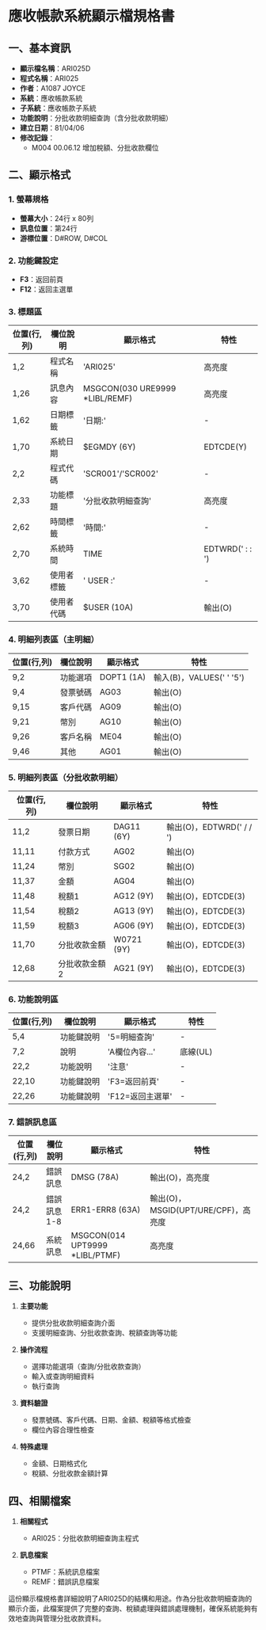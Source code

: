# 應收帳款系統顯示檔規格書

## 一、基本資訊
- **顯示檔名稱**：ARI025D
- **程式名稱**：ARI025
- **作者**：A1087 JOYCE
- **系統**：應收帳款系統
- **子系統**：應收帳款子系統
- **功能說明**：分批收款明細查詢（含分批收款明細）
- **建立日期**：81/04/06
- **修改記錄**：
  - M004 00.06.12 增加稅額、分批收款欄位

## 二、顯示格式

### 1. 螢幕規格
- **螢幕大小**：24行 x 80列
- **訊息位置**：第24行
- **游標位置**：D#ROW, D#COL

### 2. 功能鍵設定
- **F3**：返回前頁
- **F12**：返回主選單

### 3. 標題區
| 位置(行,列) | 欄位說明 | 顯示格式 | 特性 |
|------------|---------|---------|------|
| 1,2 | 程式名稱 | 'ARI025' | 高亮度 |
| 1,26 | 訊息內容 | MSGCON(030 URE9999 *LIBL/REMF) | 高亮度 |
| 1,62 | 日期標籤 | '日期:' | - |
| 1,70 | 系統日期 | $EGMDY (6Y) | EDTCDE(Y) |
| 2,2 | 程式代碼 | 'SCR001'/'SCR002' | - |
| 2,33 | 功能標題 | '分批收款明細查詢' | 高亮度 |
| 2,62 | 時間標籤 | '時間:' | - |
| 2,70 | 系統時間 | TIME | EDTWRD('  :  :  ') |
| 3,62 | 使用者標籤 | ' USER :' | - |
| 3,70 | 使用者代碼 | $USER (10A) | 輸出(O) |

### 4. 明細列表區（主明細）
| 位置(行,列) | 欄位說明 | 顯示格式 | 特性 |
|------------|---------|---------|------|
| 9,2 | 功能選項 | DOPT1 (1A) | 輸入(B)，VALUES(' ' '5') |
| 9,4 | 發票號碼 | AG03 | 輸出(O) |
| 9,15 | 客戶代碼 | AG09 | 輸出(O) |
| 9,21 | 幣別 | AG10 | 輸出(O) |
| 9,26 | 客戶名稱 | ME04 | 輸出(O) |
| 9,46 | 其他 | AG01 | 輸出(O) |

### 5. 明細列表區（分批收款明細）
| 位置(行,列) | 欄位說明 | 顯示格式 | 特性 |
|------------|---------|---------|------|
| 11,2 | 發票日期 | DAG11 (6Y) | 輸出(O)，EDTWRD('  /  /  ') |
| 11,11 | 付款方式 | AG02 | 輸出(O) |
| 11,24 | 幣別 | SG02 | 輸出(O) |
| 11,37 | 金額 | AG04 | 輸出(O) |
| 11,48 | 稅額1 | AG12 (9Y) | 輸出(O)，EDTCDE(3) |
| 11,54 | 稅額2 | AG13 (9Y) | 輸出(O)，EDTCDE(3) |
| 11,59 | 稅額3 | AG06 (9Y) | 輸出(O)，EDTCDE(3) |
| 11,70 | 分批收款金額 | W0721 (9Y) | 輸出(O)，EDTCDE(3) |
| 12,68 | 分批收款金額2 | AG21 (9Y) | 輸出(O)，EDTCDE(3) |

### 6. 功能說明區
| 位置(行,列) | 欄位說明 | 顯示格式 | 特性 |
|------------|---------|---------|------|
| 5,4 | 功能鍵說明 | '5=明細查詢' | - |
| 7,2 | 說明 | 'A欄位內容...' | 底線(UL) |
| 22,2 | 功能說明 | '注意' | - |
| 22,10 | 功能鍵說明 | 'F3=返回前頁' | - |
| 22,26 | 功能鍵說明 | 'F12=返回主選單' | - |

### 7. 錯誤訊息區
| 位置(行,列) | 欄位說明 | 顯示格式 | 特性 |
|------------|---------|---------|------|
| 24,2 | 錯誤訊息 | DMSG (78A) | 輸出(O)，高亮度 |
| 24,2 | 錯誤訊息1-8 | ERR1-ERR8 (63A) | 輸出(O)，MSGID(UPT/URE/CPF)，高亮度 |
| 24,66 | 系統訊息 | MSGCON(014 UPT9999 *LIBL/PTMF) | 高亮度 |

## 三、功能說明

1. **主要功能**
   - 提供分批收款明細查詢介面
   - 支援明細查詢、分批收款查詢、稅額查詢等功能

2. **操作流程**
   - 選擇功能選項（查詢/分批收款查詢）
   - 輸入或查詢明細資料
   - 執行查詢

3. **資料驗證**
   - 發票號碼、客戶代碼、日期、金額、稅額等格式檢查
   - 欄位內容合理性檢查

4. **特殊處理**
   - 金額、日期格式化
   - 稅額、分批收款金額計算

## 四、相關檔案

1. **相關程式**
   - ARI025：分批收款明細查詢主程式

2. **訊息檔案**
   - PTMF：系統訊息檔案
   - REMF：錯誤訊息檔案

這份顯示檔規格書詳細說明了ARI025D的結構和用途。作為分批收款明細查詢的顯示介面，此檔案提供了完整的查詢、稅額處理與錯誤處理機制，確保系統能夠有效地查詢與管理分批收款資料。 